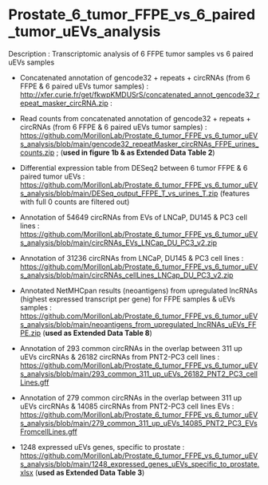 # Prostate_6_tumor_FFPE_vs_6_paired_tumor_uEVs_analysis
Description : Transcriptomic analysis of 6 FFPE tumor samples vs 6 paired uEVs samples

- Concatenated annotation of gencode32 + repeats + circRNAs (from 6 FFPE & 6 paired uEVs tumor samples) : http://xfer.curie.fr/get/fkwpKMDUSrS/concatenated_annot_gencode32_repeat_masker_circRNA.zip :

- Read counts from concatenated annotation of gencode32 + repeats + circRNAs (from 6 FFPE & 6 paired uEVs tumor samples) : https://github.com/MorillonLab/Prostate_6_tumor_FFPE_vs_6_tumor_uEVs_analysis/blob/main/gencode32_repeatMasker_circRNAs_FFPE_urines_counts.zip ; (**used in figure 1b & as Extended Data Table 2**)

- Differential expression table from DESeq2 between 6 tumor FFPE & 6 paired tumor uEVs : https://github.com/MorillonLab/Prostate_6_tumor_FFPE_vs_6_tumor_uEVs_analysis/blob/main/DESeq_output_FFPE_T_vs_urines_T.zip (features with full 0 counts are filtered out)

- Annotation of 54649 circRNAs from EVs of LNCaP, DU145 & PC3 cell lines : https://github.com/MorillonLab/Prostate_6_tumor_FFPE_vs_6_tumor_uEVs_analysis/blob/main/circRNAs_EVs_LNCap_DU_PC3_v2.zip

- Annotation of 31236 circRNAs from LNCaP, DU145 & PC3 cell lines : https://github.com/MorillonLab/Prostate_6_tumor_FFPE_vs_6_tumor_uEVs_analysis/blob/main/circRNAs_cellLines_LNCap_DU_PC3_v2.zip

- Annotated NetMHCpan results (neoantigens) from upregulated lncRNAs (highest expressed transcript per gene) for FFPE samples & uEVs samples : https://github.com/MorillonLab/Prostate_6_tumor_FFPE_vs_6_tumor_uEVs_analysis/blob/main/neoantigens_from_upregulated_lncRNAs_uEVs_FFPE.zip (**used as Extended Data Table 8**)

- Annotation of 293 common circRNAs in the overlap between 311 up uEVs circRNAs & 26182 circRNAs from PNT2-PC3 cell lines  : https://github.com/MorillonLab/Prostate_6_tumor_FFPE_vs_6_tumor_uEVs_analysis/blob/main/293_common_311_up_uEVs_26182_PNT2_PC3_cellLines.gff

- Annotation of 279 common circRNAs in the overlap between 311 up uEVs circRNAs & 14085 circRNAs from PNT2-PC3 cell lines EVs  : https://github.com/MorillonLab/Prostate_6_tumor_FFPE_vs_6_tumor_uEVs_analysis/blob/main/279_common_311_up_uEVs_14085_PNT2_PC3_EVsFromcellLines.gff


- 1248 expressed uEVs genes, specific to prostate : https://github.com/MorillonLab/Prostate_6_tumor_FFPE_vs_6_tumor_uEVs_analysis/blob/main/1248_expressed_genes_uEVs_specific_to_prostate.xlsx (**used as Extended Data Table 3**)

